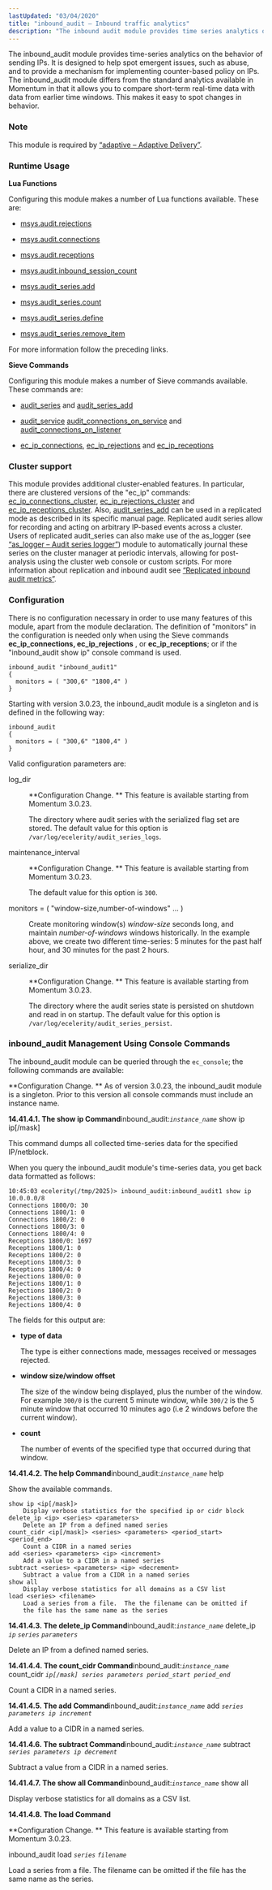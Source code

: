 ```yaml
---
lastUpdated: "03/04/2020"
title: "inbound_audit – Inbound traffic analytics"
description: "The inbound audit module provides time series analytics on the behavior of sending I Ps It is designed to help spot emergent issues such as abuse and to provide a mechanism for implementing counter based policy on I Ps The inbound audit module differs from the standard analytics available in..."
---
```


<a name="idp20142848"></a> 

The inbound_audit module provides time-series analytics on the behavior of sending IPs. It is designed to help spot emergent issues, such as abuse, and to provide a mechanism for implementing counter-based policy on IPs. The inbound_audit module differs from the standard analytics available in Momentum in that it allows you to compare short-term real-time data with data from earlier time windows. This makes it easy to spot changes in behavior.

### Note

This module is required by [“adaptive – Adaptive Delivery”](/momentum/3/3-reference/3-reference-modules-adaptive).

### <a name="idp20146976"></a> Runtime Usage

**<a name="idp20148032"></a> Lua Functions**

Configuring this module makes a number of Lua functions available. These are:

*   [msys.audit.rejections](/momentum/3/3-reference/3-reference-lua-ref-msys-audit-rejections)

*   [msys.audit.connections](/momentum/3/3-reference/3-reference-lua-ref-msys-audit-connections)

*   [msys.audit.receptions](/momentum/3/3-reference/3-reference-lua-ref-msys-audit-receptions)

*   [msys.audit.inbound_session_count](/momentum/3/3-reference/3-reference-lua-ref-msys-audit-inbound-session-count)

*   [msys.audit_series.add](/momentum/3/3-reference/3-reference-lua-ref-msys-audit-series-add)

*   [msys.audit_series.count](/momentum/3/3-reference/3-reference-lua-ref-msys-audit-series-count)

*   [msys.audit_series.define](/momentum/3/3-reference/3-reference-lua-ref-msys-audit-series-define)

*   [msys.audit_series.remove_item](/momentum/3/3-reference/3-reference-lua-ref-msys-audit-series-remove-item)

For more information follow the preceding links.

**<a name="idp20161568"></a> Sieve Commands**

Configuring this module makes a number of Sieve commands available. These commands are:

*   [audit_series](/momentum/3/3-reference/sieve-ref-audit-series) and [audit_series_add](/momentum/3/3-reference/sieve-ref-audit-series-add)

*   [audit_service](/momentum/3/3-reference/sieve-ref-audit-service) [audit_connections_on_service](/momentum/3/3-reference/sieve-ref-audit-connections-on-service) and [audit_connections_on_listener](/momentum/3/3-reference/sieve-ref-audit-connections-on-listener)

*   [ec_ip_connections](/momentum/3/3-reference/sieve-ref-ec-ip-connections), [ec_ip_rejections](/momentum/3/3-reference/sieve-ref-ec-ip-rejections) and [ec_ip_receptions](/momentum/3/3-reference/sieve-ref-ec-ip-receptions)

### <a name="idp20169760"></a> Cluster support

This module provides additional cluster-enabled features. In particular, there are clustered versions of the "ec_ip" commands: [ec_ip_connections_cluster](/momentum/3/3-reference/sieve-ref-ec-ip-connections-cluster), [ec_ip_rejections_cluster](/momentum/3/3-reference/sieve-ref-ec-ip-rejections-cluster) and [ec_ip_receptions_cluster](/momentum/3/3-reference/sieve-ref-ec-ip-receptions-cluster). Also, [audit_series_add](/momentum/3/3-reference/sieve-ref-audit-series-add) can be used in a replicated mode as described in its specific manual page. Replicated audit series allow for recording and acting on arbitrary IP-based events across a cluster. Users of replicated audit_series can also make use of the as_logger (see [“as_logger – Audit series logger”](/momentum/3/3-reference/3-reference-modules-as-logger)) module to automatically journal these series on the cluster manager at periodic intervals, allowing for post-analysis using the cluster web console or custom scripts. For more information about replication and inbound audit see [“Replicated inbound audit metrics”](/momentum/3/3-reference/3-reference-cluster-config-replication#cluster.replication.inbound_audit).

### <a name="idp20176144"></a> Configuration

There is no configuration necessary in order to use many features of this module, apart from the module declaration. The definition of "monitors" in the configuration is needed only when using the Sieve commands **ec_ip_connections, ec_ip_rejections** , or **ec_ip_receptions**; or if the "inbound_audit show ip" console command is used.

<a name="example.inbound_audit.3"></a> 


```
inbound_audit "inbound_audit1"
{
  monitors = ( "300,6" "1800,4" )
}
```

Starting with version 3.0.23, the inbound_audit module is a singleton and is defined in the following way:

```
inbound_audit
{
  monitors = ( "300,6" "1800,4" )
}
```

Valid configuration parameters are:

<dl class="variablelist">

<dt>log_dir</dt>

<dd>

**Configuration Change. ** This feature is available starting from Momentum 3.0.23.

The directory where audit series with the serialized flag set are stored. The default value for this option is `/var/log/ecelerity/audit_series_logs`.

</dd>

<dt>maintenance_interval</dt>

<dd>

**Configuration Change. ** This feature is available starting from Momentum 3.0.23.

The default value for this option is `300`.

</dd>

<dt>monitors = ( "window-size,number-of-windows" ... )</dt>

<dd>

Create monitoring window(s) *window-size* seconds long, and maintain *number-of-windows* windows historically. In the example above, we create two different time-series: 5 minutes for the past half hour, and 30 minutes for the past 2 hours.

</dd>

<dt>serialize_dir</dt>

<dd>

**Configuration Change. ** This feature is available starting from Momentum 3.0.23.

The directory where the audit series state is persisted on shutdown and read in on startup. The default value for this option is `/var/log/ecelerity/audit_series_persist`.

</dd>

</dl>

### <a name="modules.inbound_audit.console"></a> inbound_audit Management Using Console Commands

The inbound_audit module can be queried through the `ec_console`; the following commands are available:

**Configuration Change. ** As of version 3.0.23, the inbound_audit module is a singleton. Prior to this version all console commands must include an instance name.

**<a name="idp20205520"></a> 14.41.4.1. The show ip Command**inbound_audit:*`instance_name`* show ip ip[/mask]

This command dumps all collected time-series data for the specified IP/netblock.

When you query the inbound_audit module's time-series data, you get back data formatted as follows:

```
10:45:03 ecelerity(/tmp/2025)> inbound_audit:inbound_audit1 show ip 10.0.0.0/8
Connections 1800/0: 30
Connections 1800/1: 0
Connections 1800/2: 0
Connections 1800/3: 0
Connections 1800/4: 0
Receptions 1800/0: 1697
Receptions 1800/1: 0
Receptions 1800/2: 0
Receptions 1800/3: 0
Receptions 1800/4: 0
Rejections 1800/0: 0
Rejections 1800/1: 0
Rejections 1800/2: 0
Rejections 1800/3: 0
Rejections 1800/4: 0
```

The fields for this output are:

*   **type of data** 

    The type is either connections made, messages received or messages rejected.

*   **window size/window offset** 

    The size of the window being displayed, plus the number of the window. For example `300/0` is the current 5 minute window, while `300/2` is the 5 minute window that occurred 10 minutes ago (i.e 2 windows before the current window).

*   **count**

    The number of events of the specified type that occurred during that window.

**<a name="idp20218448"></a> 14.41.4.2. The help Command**inbound_audit:*`instance_name`* help

Show the available commands.

```
show ip <ip[/mask]>
    Display verbose statistics for the specified ip or cidr block
delete_ip <ip> <series> <parameters>
    Delete an IP from a defined named series
count_cidr <ip[/mask]> <series> <parameters> <period_start> <period_end>
    Count a CIDR in a named series
add <series> <parameters> <ip> <increment>
    Add a value to a CIDR in a named series
subtract <series> <parameters> <ip> <decrement>
    Subtract a value from a CIDR in a named series
show all
    Display verbose statistics for all domains as a CSV list
load <series> <filename>
    Load a series from a file.  The the filename can be omitted if
    the file has the same name as the series
```
**<a name="idp20222784"></a> 14.41.4.3. The delete_ip Command**inbound_audit:*`instance_name`* delete_ip *`ip`* *`series`* *`parameters`*

Delete an IP from a defined named series.

**<a name="idp20227040"></a> 14.41.4.4. The count_cidr Command**inbound_audit:*`instance_name`* count_cidr *`ip[/mask] series parameters period_start period_end`*

Count a CIDR in a named series.

**<a name="idp20230464"></a> 14.41.4.5. The add Command**inbound_audit:*`instance_name`* add *`series parameters ip increment`*

Add a value to a CIDR in a named series.

**<a name="idp20233888"></a> 14.41.4.6. The subtract Command**inbound_audit:*`instance_name`* subtract *`series parameters ip decrement`*

Subtract a value from a CIDR in a named series.

**<a name="idp20237312"></a> 14.41.4.7. The show all Command**inbound_audit:*`instance_name`* show all

Display verbose statistics for all domains as a CSV list.

**<a name="idp20240176"></a> 14.41.4.8. The load Command**

**Configuration Change. ** This feature is available starting from Momentum 3.0.23.

inbound_audit load *`series`* *`filename`*

Load a series from a file. The filename can be omitted if the file has the same name as the series.